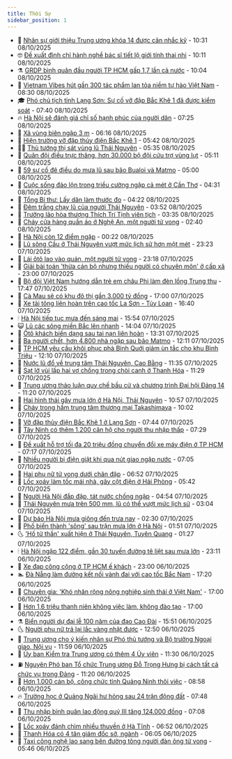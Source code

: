 ```yaml
---
title: Thời Sự
sidebar_position: 1
---
```


<!-- vnexpress-thoi-su:START -->
- 🦒 [Nhân sự giới thiệu Trung ương khóa 14 được cân nhắc kỹ](https://vnexpress.net/nhan-su-gioi-thieu-trung-uong-khoa-14-duoc-can-nhac-ky-4948935.html) - 10:31 08/10/2025
- 🤓 [Đề xuất đình chỉ hành nghề bác sĩ tiết lộ giới tính thai nhi](https://vnexpress.net/de-xuat-dinh-chi-hanh-nghe-bac-si-tiet-lo-gioi-tinh-thai-nhi-4948883.html) - 10:11 08/10/2025
- ⚗️ [GRDP bình quân đầu người TP HCM gấp 1,7 lần cả nước](https://vnexpress.net/grdp-binh-quan-dau-nguoi-tp-hcm-gap-1-7-lan-ca-nuoc-4948922.html) - 10:04 08/10/2025
- 🌊 [Vietnam Vibes hút gần 300 tác phẩm lan tỏa niềm tự hào Việt Nam](https://vnexpress.net/vietnam-vibes-hut-gan-300-tac-pham-lan-toa-niem-tu-hao-viet-nam-4948183.html) - 08:30 08/10/2025
- 🎓 [Phó chủ tịch tỉnh Lạng Sơn: Sự cố vỡ đập Bắc Khê 1 đã được kiểm soát](https://vnexpress.net/pho-chu-tich-tinh-lang-son-su-co-vo-dap-bac-khe-1-da-duoc-kiem-soat-4948678.html) - 07:40 08/10/2025
- 🔥 [Hà Nội sẽ đánh giá chỉ số hạnh phúc của người dân](https://vnexpress.net/ha-noi-se-danh-gia-chi-so-hanh-phuc-cua-nguoi-dan-4948743.html) - 07:25 08/10/2025
- 🦏 [Xã vùng biên ngập 3 m](https://vnexpress.net/xa-vung-bien-ngap-3-m-4948762.html) - 06:16 08/10/2025
- 👺 [Hiện trường vỡ đập thủy điện Bắc Khê 1](https://vnexpress.net/hien-truong-vo-dap-thuy-dien-bac-khe-1-4948718.html) - 05:42 08/10/2025
- 🧑‍🏫 [Thủ tướng thị sát vùng lũ Thái Nguyên](https://vnexpress.net/thu-tuong-thi-sat-vung-lu-thai-nguyen-4948750.html) - 05:35 08/10/2025
- 🚦 [Quân đội điều trực thăng, hơn 30.000 bộ đội cứu trợ vùng lụt](https://vnexpress.net/quan-doi-dieu-truc-thang-hon-30-000-bo-doi-cuu-tro-vung-lut-4948703.html) - 05:11 08/10/2025
- 🎉 [59 sự cố đê điều do mưa lũ sau bão Bualoi và Matmo](https://vnexpress.net/59-su-co-de-dieu-do-mua-lu-sau-bao-bualoi-va-matmo-4948670.html) - 05:00 08/10/2025
- 🦒 [Cuộc sống đảo lộn trong triều cường ngập cả mét ở Cần Thơ](https://vnexpress.net/cuoc-song-dao-lon-trong-trieu-cuong-ngap-ca-met-o-can-tho-4948625.html) - 04:31 08/10/2025
- 🤗 [Tổng Bí thư: Lấy dân làm thước đo](https://vnexpress.net/tong-bi-thu-lay-dan-lam-thuoc-do-4948647.html) - 04:22 08/10/2025
- 💼 [Đêm trắng chạy lũ của người Thái Nguyên](https://vnexpress.net/dem-trang-chay-lu-cua-nguoi-thai-nguyen-4948610.html) - 03:52 08/10/2025
- 🤩 [Trưởng lão hòa thượng Thích Trí Tịnh viên tịch](https://vnexpress.net/truong-lao-hoa-thuong-thich-tri-tinh-vien-tich-4948653.html) - 03:35 08/10/2025
- 🤡 [Cháy cửa hàng quần áo ở Nghệ An, một người tử vong](https://vnexpress.net/chay-cua-hang-quan-ao-o-nghe-an-mot-nguoi-tu-vong-4948602.html) - 02:40 08/10/2025
- 💯 [Hà Nội còn 12 điểm ngập](https://vnexpress.net/ha-noi-con-12-diem-ngap-4948547.html) - 00:22 08/10/2025
- 👺 [Lũ sông Cầu ở Thái Nguyên vượt mức lịch sử hơn một mét](https://vnexpress.net/lu-song-cau-o-thai-nguyen-vuot-muc-lich-su-hon-mot-met-4948542.html) - 23:23 07/10/2025
- 🌮 [Lái ôtô lao vào quán, một người tử vong](https://vnexpress.net/lai-oto-lao-vao-quan-mot-nguoi-tu-vong-4948537.html) - 23:18 07/10/2025
- 🥸 [Giải bài toán &#39;thừa cán bộ nhưng thiếu người có chuyên môn&#39; ở cấp xã](https://vnexpress.net/giai-bai-toan-thua-can-bo-nhung-thieu-nguoi-co-chuyen-mon-o-cap-xa-4943243.html) - 23:00 07/10/2025
- 🐻 [Bộ đội Việt Nam hướng dẫn trẻ em châu Phi làm đèn lồng Trung thu](https://vnexpress.net/bo-doi-viet-nam-huong-dan-tre-em-chau-phi-lam-den-long-trung-thu-4948198.html) - 17:47 07/10/2025
- 👀 [Cà Mau sẽ có khu đô thị gần 3.000 tỷ đồng](https://vnexpress.net/ca-mau-se-co-khu-do-thi-gan-3-000-ty-dong-4948256.html) - 17:00 07/10/2025
- 🤔 [Xe tải tông liên hoàn trên cao tốc La Sơn - Túy Loan](https://vnexpress.net/xe-tai-tong-lien-hoan-tren-cao-toc-la-son-tuy-loan-4948529.html) - 16:40 07/10/2025
- 🕯 [Hà Nội tiếp tục mưa đến sáng mai](https://vnexpress.net/ha-noi-tiep-tuc-mua-den-sang-mai-4948514.html) - 15:54 07/10/2025
- 😺 [Lũ các sông miền Bắc lên nhanh](https://vnexpress.net/lu-cac-song-mien-bac-len-nhanh-4945743.html) - 14:04 07/10/2025
- 🦆 [Ôtô khách biến dạng sau tai nạn liên hoàn](https://vnexpress.net/oto-khach-bien-dang-sau-tai-nan-lien-hoan-4948493.html) - 13:31 07/10/2025
- 🧰 [Ba người chết, hơn 4.800 nhà ngập sau bão Matmo](https://vnexpress.net/ba-nguoi-chet-hon-4-800-nha-ngap-sau-bao-matmo-4948483.html) - 12:11 07/10/2025
- 🦍 [TP HCM yêu cầu khôi phục phà Bình Quới giảm ùn tắc cho khu Bình Triệu](https://vnexpress.net/tp-hcm-yeu-cau-khoi-phuc-pha-binh-quoi-giam-un-tac-cho-khu-binh-trieu-4948434.html) - 12:10 07/10/2025
- 🧰 [Nước lũ đổ về trung tâm Thái Nguyên, Cao Bằng](https://vnexpress.net/nuoc-lu-do-ve-trung-tam-thai-nguyen-cao-bang-4948332.html) - 11:35 07/10/2025
- 💃 [Sạt lở vùi lấp hai vợ chồng trong chòi canh ở Thanh Hóa](https://vnexpress.net/sat-lo-vui-lap-hai-vo-chong-trong-choi-canh-o-thanh-hoa-4948343.html) - 11:29 07/10/2025
- 🧰 [Trung ương thảo luận quy chế bầu cử và chương trình Đại hội Đảng 14](https://vnexpress.net/trung-uong-thao-luan-quy-che-bau-cu-va-chuong-trinh-dai-hoi-dang-14-4948471.html) - 11:20 07/10/2025
- 🚀 [Hai hình thái gây mưa lớn ở Hà Nội, Thái Nguyên](https://vnexpress.net/hai-hinh-thai-gay-mua-lon-o-ha-noi-thai-nguyen-4948273.html) - 10:57 07/10/2025
- 🎊 [Cháy trong hầm trung tâm thương mại Takashimaya](https://vnexpress.net/chay-trong-ham-trung-tam-thuong-mai-takashimaya-4948435.html) - 10:02 07/10/2025
- 🤭 [Vỡ đập thủy điện Bắc Khê 1 ở Lạng Sơn](https://vnexpress.net/vo-dap-thuy-dien-bac-khe-1-o-lang-son-4948321.html) - 07:44 07/10/2025
- 🤗 [Tây Ninh có thêm 1.200 căn hộ cho người thu nhập thấp](https://vnexpress.net/tay-ninh-co-them-1-200-can-ho-cho-nguoi-thu-nhap-thap-4948281.html) - 07:29 07/10/2025
- 🌈 [Đề xuất hỗ trợ tối đa 20 triệu đồng chuyển đổi xe máy điện ở TP HCM](https://vnexpress.net/de-xuat-ho-tro-toi-da-20-trieu-dong-chuyen-doi-xe-may-dien-o-tp-hcm-4948272.html) - 07:17 07/10/2025
- 🦣 [Nhiều người bị điện giật khi qua nút giao ngập nước](https://vnexpress.net/nhieu-nguoi-bi-dien-giat-khi-qua-nut-giao-ngap-nuoc-4948277.html) - 07:05 07/10/2025
- 🎡 [Hai phụ nữ tử vong dưới chân đập](https://vnexpress.net/hai-phu-nu-tu-vong-duoi-chan-dap-4948259.html) - 06:52 07/10/2025
- 🦏 [Lốc xoáy làm tốc mái nhà, gãy cột điện ở Hải Phòng](https://vnexpress.net/loc-xoay-lam-toc-mai-nha-gay-cot-dien-o-hai-phong-4948221.html) - 05:42 07/10/2025
- 🎊 [Người Hà Nội đắp đập, tát nước chống ngập](https://vnexpress.net/nguoi-ha-noi-dap-dap-tat-nuoc-chong-ngap-4948231.html) - 04:54 07/10/2025
- 🫶 [Thái Nguyên mưa trên 500 mm, lũ có thể vượt mức lịch sử](https://vnexpress.net/thai-nguyen-mua-tren-500-mm-lu-co-the-vuot-muc-lich-su-4948140.html) - 03:04 07/10/2025
- 🤔 [Dự báo Hà Nội mưa giông đến trưa nay](https://vnexpress.net/du-bao-ha-noi-mua-giong-den-trua-nay-4948115.html) - 02:30 07/10/2025
- 🤠 [Phố biến thành &#39;sông&#39; sau trận mưa lớn ở Hà Nội](https://vnexpress.net/pho-bien-thanh-song-sau-tran-mua-lon-o-ha-noi-4948095.html) - 01:51 07/10/2025
- 🌜 [&#39;Hố tử thần&#39; xuất hiện ở Thái Nguyên, Tuyên Quang](https://vnexpress.net/ho-tu-than-xuat-hien-o-thai-nguyen-tuyen-quang-4948065.html) - 01:27 07/10/2025
- 🕯 [Hà Nội ngập 122 điểm, gần 30 tuyến đường tê liệt sau mưa lớn](https://vnexpress.net/ha-noi-mua-lon-nhieu-tuyen-pho-nguy-co-ngap-4948058-tong-thuat.html) - 23:11 06/10/2025
- 🤔 [Xe đạp công cộng ở TP HCM ế khách](https://vnexpress.net/xe-dap-cong-cong-o-tp-hcm-e-khach-4947777.html) - 23:00 06/10/2025
- 🏊 [Đà Nẵng làm đường kết nối vành đai với cao tốc Bắc Nam](https://vnexpress.net/da-nang-lam-duong-ket-noi-vanh-dai-voi-cao-toc-bac-nam-4947992.html) - 17:20 06/10/2025
- 🌮 [Chuyên gia: &#39;Khó nhân rộng nông nghiệp sinh thái ở Việt Nam&#39;](https://vnexpress.net/chuyen-gia-kho-nhan-rong-nong-nghiep-sinh-thai-o-viet-nam-4948015.html) - 17:00 06/10/2025
- 🫣 [Hơn 1,6 triệu thanh niên không việc làm, không đào tạo](https://vnexpress.net/hon-1-6-trieu-thanh-nien-khong-viec-lam-khong-dao-tao-4947996.html) - 17:00 06/10/2025
- ⚗️ [Biển người dự đại lễ 100 năm của đạo Cao Đài](https://vnexpress.net/bien-nguoi-du-dai-le-100-nam-cua-dao-cao-dai-4948038.html) - 15:51 06/10/2025
- 🌜 [Người phụ nữ trả lại lắc vàng nhặt được](https://vnexpress.net/nhat-duoc-vang-roi-4948013.html) - 12:50 06/10/2025
- 🌁 [Trung ương cho ý kiến nhân sự Phó thủ tướng và Bộ trưởng Ngoại giao, Nội vụ](https://vnexpress.net/trung-uong-cho-y-kien-nhan-su-pho-thu-tuong-va-bo-truong-ngoai-giao-noi-vu-4948007.html) - 11:59 06/10/2025
- 🐲 [Ủy ban Kiểm tra Trung ương có thêm 4 Ủy viên](https://vnexpress.net/uy-ban-kiem-tra-trung-uong-co-them-4-uy-vien-4947998.html) - 11:30 06/10/2025
- ⛽️ [Nguyên Phó ban Tổ chức Trung ương Đỗ Trọng Hưng bị cách tất cả chức vụ trong Đảng](https://vnexpress.net/nguyen-pho-ban-to-chuc-trung-uong-do-trong-hung-bi-cach-tat-ca-chuc-vu-trong-dang-4944109.html) - 11:20 06/10/2025
- 🗽 [Hơn 1.000 cán bộ, công chức tỉnh Quảng Ninh thôi việc](https://vnexpress.net/hon-1-000-can-bo-cong-chuc-tinh-quang-ninh-thoi-viec-4947820.html) - 08:58 06/10/2025
- 🔥 [Trường học ở Quảng Ngãi hư hỏng sau 24 trận động đất](https://vnexpress.net/truong-hoc-o-quang-ngai-hu-hong-sau-24-tran-dong-dat-4947837.html) - 07:48 06/10/2025
- 💯 [Thu nhập bình quân lao động quý III tăng 124.000 đồng](https://vnexpress.net/thu-nhap-binh-quan-lao-dong-quy-iii-tang-124-000-dong-4947755.html) - 07:08 06/10/2025
- 🦆 [Lốc xoáy đánh chìm nhiều thuyền ở Hà Tĩnh](https://vnexpress.net/loc-xoay-danh-chim-nhieu-thuyen-o-ha-tinh-4947769.html) - 06:52 06/10/2025
- 🫣 [Thanh Hóa có 4 tân giám đốc sở, ngành](https://vnexpress.net/thanh-hoa-co-4-tan-giam-doc-so-nganh-4947789.html) - 06:05 06/10/2025
- 🤡 [Taxi công nghệ lao sang bên đường tông người đàn ông tử vong](https://vnexpress.net/taxi-cong-nghe-lao-sang-ben-duong-tong-nguoi-dan-ong-tu-vong-4947799.html) - 05:46 06/10/2025<!-- vnexpress-thoi-su:END -->